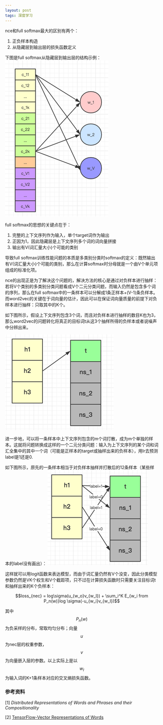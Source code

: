 ```yaml
---
layout: post
tags: 深度学习
---
```


nce和full softmax最大的区别有两个：

1. 正负样本构造
2. 从隐藏层到输出层的损失函数定义

下图是full softmax从隐藏层到输出层的结构示例：
![word2vec_2](/public/word2vec_2.png)

full softmax的思想的关键点在于：

1. 完整的上下文序列作为输入，单个target词作为输出
2. 正因为1，因此隐藏层是上下文序列多个词的词向量拼接
3. 输出有V(词汇量大小)个可能的类别

导致full softmax训练性能问题的本质是多类别分类时softmax的定义：既然输出有V(词汇量大小)个可能的类别，那么在计算softmax时分母就是一个由V个单元项组成的标准化项。

nce的出现正是为了解决这个问题的，解决方法的核心是通过对负样本进行抽样：若将V个类别的多类别分类问题看成V个二元分类问题，而输入仍然是包含多个词的序列，那么在full softmax中的一条样本可以分解成1条正样本+(V-1)条负样本。而word2vec的关键在于词向量的估计，因此可以在保证词向量质量的前提下对负样本进行抽样：只取其中的K个。

如下图所示，假设上下文序列包含3个词，而且对负样本进行抽样的数目K也为3，那么word2vec的问题转化将真正的目标词t从这3个抽样所得的负样本或者说噪声中分辨出来。

![nce](/public/nce.png)

进一步地，可以将一条样本中上下文序列包含的m个词打散，成为m个单独的样本。这就将问题转换成这样的一个二元分类问题：输入为上下文序列的某个词和词汇全集中的其中一个词（可能是正样本的target或抽样出来的负样本），用lr去预测label是1还是0. 

如下图所示，原先的一条样本相当于对负样本抽样并打散后的12条样本（某些样本的label没有画出）：
![nce_1](/public/nce_1.png)

这样就可以用logit函数来表达模型，而由于词汇量仍然有V个没变，因此分类模型参数仍然是VK个权生和V个截距项，只不过在计算损失函数时只需要关注目标词t和抽样出来的K个负样本：

$$loss_{nec} = log\sigma(u_{w_o}v_{w_I}) + \sum_i^K E_{w_i from P_n(w)}log \sigma(-u_{w_i}v_{w_I})$$

其中$$P_n(w)$$为负采样的分布，常取均匀分布；向量$$u$$为nec层的权重参数，$$v$$为向量嵌入层的参数。以上实际上是以$$w_I$$为输入词的K+1条样本对应的交叉熵损失函数。

### 参考资料
[1] *Distributed Representations of Words and Phrases and their Compositionality*

[2] [TensorFlow-Vector Representations of Words](https://www.tensorflow.org/tutorials/word2vec) 
